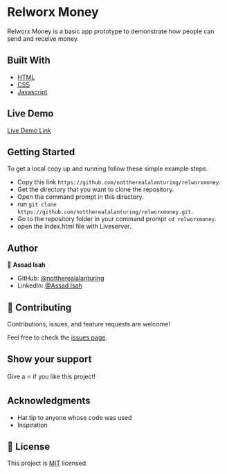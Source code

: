 # Relworx Money

Relworx Money is a basic app prototype to demonstrate how people can send and receive money.

## Built With

- [HTML](https://a.org/)
- [CSS](https://a.org/)
- [Javascript](https://a.com/)

## Live Demo

[Live Demo Link](https://relxmoney.netlify.app/)

## Getting Started

To get a local copy up and running follow these simple example steps.

- Copy this link `https://github.com/nottherealalanturing/relworxmoney`.
- Get the directory that you want to clone the repository.
- Open the command prompt in this directory.
- run `git clone https://github.com/nottherealalanturing/relworxmoney.git`.
- Go to the repository folder in your command prompt `cd relworxmoney`.
- open the index.html file with Liveserver.

## Author

👤 **Assad Isah**

- GitHub: [@nottherealalanturing](https://github.com/nottherealalanturing)
- LinkedIn: [@Assad Isah](https://www.linkedin.com/in/assadisah)

## 🤝 Contributing

Contributions, issues, and feature requests are welcome!

Feel free to check the [issues page](../../issues/).

## Show your support

Give a ⭐️ if you like this project!

## Acknowledgments


- Hat tip to anyone whose code was used
- Inspiration

## 📝 License

This project is [MIT](./MIT.md) licensed.
